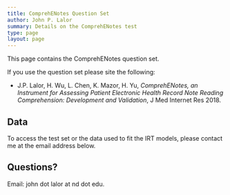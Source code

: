 ```yaml
---
title: ComprehENotes Question Set
author: John P. Lalor
summary: Details on the ComprehENotes test
type: page
layout: page
---
```


This page contains the ComprehENotes question set.

If you use the question set please site the following:

- J.P. Lalor, H. Wu, L. Chen, K. Mazor, H. Yu, *ComprehENotes, an Instrument for Assessing Patient Electronic Health Record Note Reading Comprehension: Development and Validation*, J Med Internet Res 2018.

## Data
To access the test set or the data used to fit the IRT models, please contact me at the email address below.


## Questions?
Email: john dot lalor at nd dot edu.
